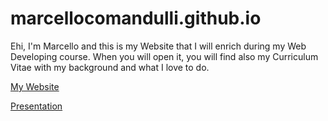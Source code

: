 # marcellocomandulli.github.io

Ehi, I'm Marcello and this is my Website that I will enrich during my Web Developing course. When you will open it, you will find also my Curriculum Vitae with my background and what I love to do.

[My Website](https://marcellocomandulli.github.io)

[Presentation](https://drive.google.com/file/d/1H5fTN6XtPioauSpZ7ceN90zV0I7ebaL0/view?usp=sharing)

